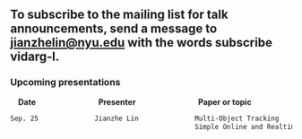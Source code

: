 ## To subscribe to the mailing list for talk announcements, send a message to **<jianzhelin@nyu.edu>** with the words subscribe vidarg-l. 
### Upcoming presentations

&emsp;**Date** &emsp; &emsp; &emsp; &emsp; &emsp; &emsp; **Presenter** &emsp; &emsp; &emsp; &emsp; &emsp; &emsp; **Paper or topic**
```markdown 
Sep. 25              Jianzhe Lin              Multi-Object Tracking
                                              Simple Online and Realtime Tracking with a Deep Association Metric[link](https://arxiv.org/abs/1703.07402/)
```
